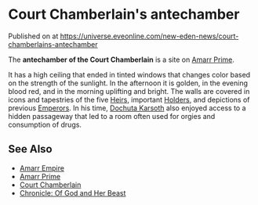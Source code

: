 # Court Chamberlain's antechamber
Published on  at https://universe.eveonline.com/new-eden-news/court-chamberlains-antechamber

The **antechamber of the Court Chamberlain** is a site on [Amarr Prime](bHRN1rfoBSiLCOFANsGI4).

It has a high ceiling that ended in tinted windows that changes color based on the strength of the sunlight. In the afternoon it is golden, in the evening blood red, and in the morning uplifting and bright. The walls are covered in icons and tapestries of the five [Heirs](54zoGW31RF0k0QF9KkOBjh), important [Holders](dO9vxs4a40LrzJyoq2L8v), and depictions of previous [Emperors](3Akx6UWUOJM90aQeaPgDtJ). In his time, [Dochuta Karsoth](1qDadkKQ3HzwYZpl2r4JLL) also enjoyed access to a hidden passageway that led to a room often used for orgies and consumption of drugs.

See Also
--------
-   [Amarr Empire](6BPFRy27fN4LnYlIyzvEwo)
-   [Amarr Prime](bHRN1rfoBSiLCOFANsGI4)
-   [Court Chamberlain](4cstqCKrXLAu5XDiqztSe6)
-   [Chronicle: Of God and Her Beast](2fXFrYYb6DmBFiG1xLVSD4)
